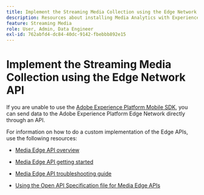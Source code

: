 ```yaml
---
title: Implement the Streaming Media Collection using the Edge Network API
description: Resources about installing Media Analytics with Experience Platform Edge API.
feature: Streaming Media
role: User, Admin, Data Engineer
exl-id: 762abfd4-dc84-40dc-9142-fbebbb892e15
---
```

# Implement the Streaming Media Collection using the Edge Network API

If you are unable to use the [Adobe Experience Platform Mobile SDK](/help/implementation/edge/implementation-edge.md), you can send data to the Adobe Experience Platform Edge Network directly through an API.

For information on how to do a custom implementation of the Edge APIs, use the following resources:

* [Media Edge API overview](https://developer.adobe.com/cja-apis/docs/endpoints/media-edge/)

* [Media Edge API getting started](https://developer.adobe.com/cja-apis/docs/endpoints/media-edge/getting-started/)

* [Media Edge API troubleshooting guide](https://developer.adobe.com/cja-apis/docs/endpoints/media-edge/troubleshooting/)

* [Using the Open API Specification file for Media Edge APIs](https://developer.adobe.com/data-collection-apis/docs/api/media-edge/)
